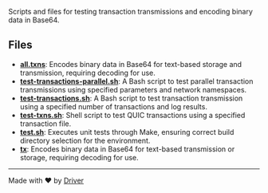 <!--------------------------------------------------------------------------------->
<!-- IMPORTANT: This file is auto-generated by Driver (https://driver.ai). -------->
<!-- Manual edits may be overwritten on future commits. --------------------------->
<!--------------------------------------------------------------------------------->

Scripts and files for testing transaction transmissions and encoding binary data in Base64.


## Files
- **[all.txns](all.txns.md)**: Encodes binary data in Base64 for text-based storage and transmission, requiring decoding for use.
- **[test-transactions-parallel.sh](test-transactions-parallel.sh.md)**: A Bash script to test parallel transaction transmissions using specified parameters and network namespaces.
- **[test-transactions.sh](test-transactions.sh.md)**: A Bash script to test transaction transmission using a specified number of transactions and log results.
- **[test-txns.sh](test-txns.sh.md)**: Shell script to test QUIC transactions using a specified transaction file.
- **[test.sh](test.sh.md)**: Executes unit tests through Make, ensuring correct build directory selection for the environment.
- **[tx](tx.md)**: Encodes binary data in Base64 for text-based transmission or storage, requiring decoding for use.

---
Made with ❤️ by [Driver](https://www.driver.ai/)